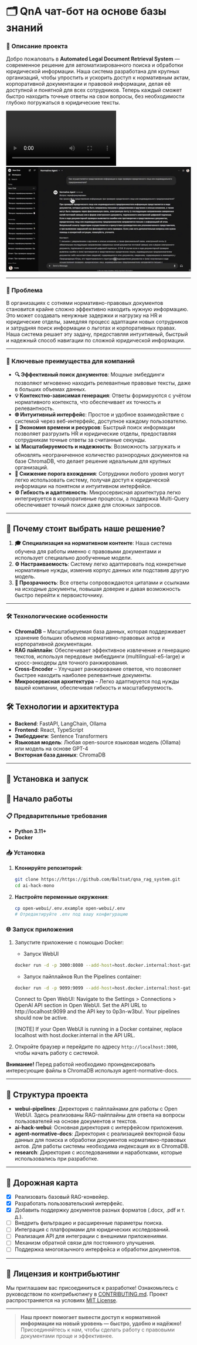 # 🗂️ QnA чат-бот на основе базы знаний


### 📖 Описание проекта
Добро пожаловать в **Automated Legal Document Retrieval System** — современное решение для автоматизированного поиска и обработки юридической информации. Наша система разработана для крупных организаций, чтобы упростить и ускорить доступ к нормативным актам, корпоративной документации и правовой информации, делая её доступной и понятной для всех сотрудников. Теперь каждый сможет быстро находить точные ответы на свои вопросы, без необходимости глубоко погружаться в юридические тексты.

![demo](imgs/demo.mp4)
![demimg](imgs/scrren.jpg)

---

### 🚩 Проблема
В организациях с сотнями нормативно-правовых документов становится крайне сложно эффективно находить нужную информацию. Это может создавать ненужные задержки и нагрузку на HR и юридические отделы, замедляя процесс адаптации новых сотрудников и затрудняя поиск информации о льготах и корпоративных правах. Наша система решает эту задачу, предоставляя интуитивный, быстрый и надежный способ навигации по сложной юридической информации.

---

### 🎯 Ключевые преимущества для компаний
- **🔍 Эффективный поиск документов**: Мощные эмбеддинги позволяют мгновенно находить релевантные правовые тексты, даже в больших объемах данных.
- **💡 Контекстно-зависимая генерация**: Ответы формируются с учётом нормативного контекста, что обеспечивает их точность и релевантность.
- **🌐 Интуитивный интерфейс**: Простое и удобное взаимодействие с системой через веб-интерфейс, доступное каждому пользователю.
- **💼 Экономия времени и ресурсов**: Быстрый поиск информации позволяет разгрузить HR и юридические отделы, предоставляя сотрудникам точные ответы за считанные секунды.
- **📊 Масштабируемость и надежность**: Возможность загружать и обновлять неограниченное количество разнородных документов на базе ChromaDB, что делает решение идеальным для крупных организаций.
- **📘 Снижение порога вхождения**: Сотрудники любого уровня могут легко использовать систему, получая доступ к юридической информации на понятном и интуитивном интерфейсе.
- **⚙️ Гибкость и адаптивность**: Микросервисная архитектура легко интегрируется в корпоративные процессы, а поддержка Multi-Query обеспечивает точный поиск даже для сложных запросов.

---

## 💼 Почему стоит выбрать наше решение?

1. **🎓 Специализация на нормативном контенте**: Наша система обучена для работы именно с правовыми документами и использует специально дообученные модели.
2. **⚙️ Настраиваемость**: Систему легко адаптировать под конкретные нормативные нужды, изменив корпус данных или подставив другую модель.
3. **🔗 Прозрачность**: Все ответы сопровождаются цитатами и ссылками на исходные документы, повышая доверие и давая возможность быстро перейти к первоисточнику.


---

### 🛠️ Технологические особенности
- **ChromaDB** – Масштабируемая база данных, которая поддерживает хранение больших объемов нормативно-правовых актов и корпоративной документации.
- **RAG пайплайн**: Обеспечивает эффективное извлечение и генерацию текстов, используя передовые эмбеддинги (multilingual-e5-large) и кросс-энкодеры для точного ранжирования.
- **Cross-Encoder** – Улучшает ранжирование ответов, что позволяет быстрее находить наиболее релевантные документы.
- **Микросервисная архитектура** – Легко адаптируется под нужды вашей компании, обеспечивая гибкость и масштабируемость.


## 🛠️ Технологии и архитектура
- **Backend**: FastAPI, LangChain, Ollama
- **Frontend**: React, TypeScript
- **Эмбеддинги**: Sentence Transformers
- **Языковая модель**: Любая open-source языковая модель (Ollama) или модель на основе GPT-4
- **Векторная база данных**: ChromaDB

---

## 🚀 Установка и запуск

## 🚀 Начало работы

### 📋 Предварительные требования
- **Python 3.11+**
- **Docker**

### 📥 Установка
1. **Клонируйте репозиторий**:
   ```bash
   git clone https://https://github.com/Baltsat/qna_rag_system.git
   cd ai-hack-mono
   ```

2. **Настройте переменные окружения**:
   ```bash
   cp open-webui/.env.example open-webui/.env
   # Отредактируйте .env под вашу конфигурацию
   ```

### 🌐 Запуск приложения
1. Запустите приложение с помощью Docker:

    - Запуск WebUI
   ```bash
   docker run -d -p 3000:8080 --add-host=host.docker.internal:host-gateway -v open-webui:/app/backend/data --name open-webui --restart always ghcr.io/open-webui/open-webui:main
   ```

   - Запуск пайплайнов
   Run the Pipelines container:
    ```bash
    docker run -d -p 9099:9099 --add-host=host.docker.internal:host-gateway -v pipelines:/app/pipelines --name pipelines --restart always ghcr.io/open-webui/pipelines:main
    ```
    Connect to Open WebUI:
    Navigate to the Settings > Connections > OpenAI API section in Open WebUI.
    Set the API URL to http://localhost:9099 and the API key to 0p3n-w3bu!. Your pipelines should now be active.

    [!NOTE]
    If your Open WebUI is running in a Docker container, replace localhost with host.docker.internal in the API URL.


2. Откройте браузер и перейдите по адресу `http://localhost:3000`, чтобы начать работу с системой.

**Внимание!** Перед работой необходимо проиндексировать интересующие файлы в ChromaDB используя agent-normative-docs.

---

## 📂 Структура проекта
- **webui-pipelines**: Директория с пайплайнами для работы с Open WebUI. Здесь реализованы RAG-пайплайны для ответа на вопросы пользователей на основе документов и текстов.
- **ai-hack-webui**: Основная директория с интерфейсом приложения.
- **agent-normative-docs**: Директория с реализацией векторной базы данных для поиска и обработки документов нормативно-правовых актов. Для работы системы необходима индексация их в ChromaDB.
- **research**: Директория с исследованиями и наработками, которые использовались при разработке.

---

## 📅 Дорожная карта

- [x] Реализовать базовый RAG-конвейер.
- [x] Разработать пользовательский интерфейс.
- [x] Добавить поддержку документов разных форматов (.docx, .pdf и т. д.).
- [ ] Внедрить фильтрацию и расширенные параметры поиска.
- [ ] Интеграция с платформами для юридических исследований.
- [ ] Реализация API для интеграции с внешними приложениями.
- [ ] Механизм обратной связи для постоянного улучшения.
- [ ] Поддержка многоязычного интерфейса и обработки документов.

---

## 📜 Лицензия и контрибьютинг
Мы приглашаем вас присоединиться к разработке! Ознакомьтесь с руководством по контрибьютингу в [CONTRIBUTING.md](CONTRIBUTING.md). Проект распространяется на условиях [MIT License](LICENSE).

---

> **Наш проект помогает вывести доступ к нормативной информации на новый уровень — быстро, удобно и надёжно!** Присоединяйтесь к нам, чтобы сделать работу с правовыми документами проще и эффективнее.